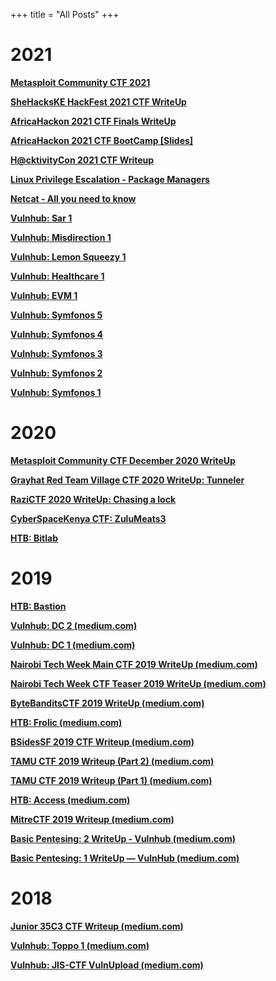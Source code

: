 +++
title = "All Posts"
+++

# 2021

[**Metasploit Community CTF 2021**](https://blog.ikuamike.io/posts/2021/metasploit_ctf_2021/)

[**SheHacksKE HackFest 2021 CTF WriteUp**](https://blog.ikuamike.io/posts/2021/hackfest-2021-ctf/)

[**AfricaHackon 2021 CTF Finals WriteUp**](https://blog.ikuamike.io/posts/2021/africahackon-2021-ctf-finals/)

[**AfricaHackon 2021 CTF BootCamp \[Slides\]**](https://blog.ikuamike.io/slides/AH2021-CTF-Bootcamp.pdf)

[**H@cktivityCon 2021 CTF Writeup**](https://blog.ikuamike.io/posts/2021/hacktivitycon-2021-ctf/)

[**Linux Privilege Escalation - Package Managers**](https://blog.ikuamike.io/posts/2021/package_managers_privesc/)

[**Netcat - All you need to know**](https://blog.ikuamike.io/posts/2021/netcat/)

[**Vulnhub: Sar 1**](https://blog.ikuamike.io/posts/2021/sar1/)

[**Vulnhub: Misdirection 1**](https://blog.ikuamike.io/posts/2021/misdirection1/)

[**Vulnhub: Lemon Squeezy 1**](https://blog.ikuamike.io/posts/2021/lemonsqueezy1/)

[**Vulnhub: Healthcare 1**](https://blog.ikuamike.io/posts/2021/healthcare1/)

[**Vulnhub: EVM 1**](https://blog.ikuamike.io/posts/2021/evm/)

[**Vulnhub: Symfonos 5**](https://blog.ikuamike.io/posts/2021/symfonos5/)

[**Vulnhub: Symfonos 4**](https://blog.ikuamike.io/posts/2021/symfonos4/)

[**Vulnhub: Symfonos 3**](https://blog.ikuamike.io/posts/2021/symfonos3/)

[**Vulnhub: Symfonos 2**](https://blog.ikuamike.io/posts/2021/symfonos2/)

[**Vulnhub: Symfonos 1**](https://blog.ikuamike.io/posts/2021/symfonos1/)

# 2020

[**Metasploit Community CTF December 2020 WriteUp**](https://blog.ikuamike.io/posts/2020/metasploitctf2020/)

[**Grayhat Red Team Village CTF 2020 WriteUp: Tunneler**](https://blog.ikuamike.io/posts/2020/grayhat_red_team_village_ctf_tunneler_writeup/)

[**RaziCTF 2020 WriteUp: Chasing a lock**](https://blog.ikuamike.io/posts/2020/razictf-chasingalock-writeup/)

[**CyberSpaceKenya CTF: ZuluMeats3**](https://blog.ikuamike.io/posts/2020/cyberspacectf-zulumeats3/)

[**HTB: Bitlab**](https://blog.ikuamike.io/posts/2020/bitlab-htb/)

# 2019

[**HTB: Bastion**](https://blog.ikuamike.io/posts/2019/bastion-htb/)

[**Vulnhub: DC 2 (medium.com)**](https://ikuamike.medium.com/hacking-dc-2-vulnhub-f65b8c58e419)

[**Vulnhub: DC 1 (medium.com)**](https://ikuamike.medium.com/hacking-dc-1-vulnhub-1d56bc94d558)

[**Nairobi Tech Week Main CTF 2019 WriteUp (medium.com)**](https://ikuamike.medium.com/nairobi-tech-week-main-ctf-2019-writeup-30daef666ef4)

[**Nairobi Tech Week CTF Teaser 2019 WriteUp (medium.com)**](https://ikuamike.medium.com/nairobi-tech-week-ctf-teaser-2019-writeup-bfa3c5c55634)

[**ByteBanditsCTF 2019 WriteUp (medium.com)**](https://ikuamike.medium.com/bytebanditsctf-2019-writeup-7924d1d1a710)

[**HTB: Frolic (medium.com)**](https://ikuamike.medium.com/frolic-htb-writeup-827d2ec7d4f)

[**BSidesSF 2019 CTF Writeup (medium.com)**](https://ikuamike.medium.com/bsidessf-2019-ctf-writeup-92e84d5cf785)

[**TAMU CTF 2019 Writeup (Part 2) (medium.com)**](https://ikuamike.medium.com/tamu-ctf-19-writeup-part-2-6c2b31ff8852)

[**TAMU CTF 2019 Writeup (Part 1) (medium.com)**](https://ikuamike.medium.com/tamu-ctf-19-writeup-984c5356c4e0)

[**HTB: Access (medium.com)**](https://ikuamike.medium.com/access-htb-writeup-6e528f8f4608)

[**MitreCTF 2019 Writeup (medium.com)**](https://ikuamike.medium.com/mitrectf-writeup-b0ce9465c38b)

[**Basic Pentesing: 2 WriteUp - Vulnhub (medium.com)**](https://ikuamike.medium.com/basic-pentesing-2-writeup-vulnhub-vm-f47b5beb3c4d)

[**Basic Pentesing: 1 WriteUp — VulnHub (medium.com)**](https://ikuamike.medium.com/basic-pentesing-1-writeup-vulnhub-vm-5f71988df85)

# 2018

[**Junior 35C3 CTF Writeup (medium.com)**](https://ikuamike.medium.com/junior-35c3-ctf-writeup-d76edd74fbc6)

[**Vulnhub: Toppo 1 (medium.com)**](https://ikuamike.medium.com/toppo-1-vulnhub-vm-writeup-6ef37586345e)

[**Vulnhub: JIS-CTF VulnUpload (medium.com)**](https://ikuamike.medium.com/vulnhub-jis-ctf-vulnupload-write-up-ec938d79c508)

